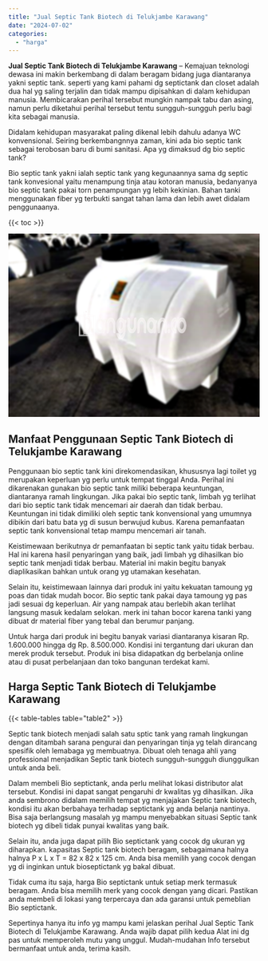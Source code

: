 ```yaml
---
title: "Jual Septic Tank Biotech di Telukjambe Karawang"
date: "2024-07-02"
categories: 
  - "harga"
---
```


**Jual Septic Tank Biotech di Telukjambe Karawang** – Kemajuan teknologi dewasa ini makin berkembang di dalam beragam bidang juga diantaranya yakni septic tank. seperti yang kami pahami dg septictank dan closet adalah dua hal yg saling terjalin dan tidak mampu dipisahkan di dalam kehidupan manusia. Membicarakan perihal tersebut mungkin nampak tabu dan asing, namun perlu diketahui perihal tersebut tentu sungguh-sungguh perlu bagi kita sebagai manusia.

Didalam kehidupan masyarakat paling dikenal lebih dahulu adanya WC konvensional. Seiring berkembangnnya zaman, kini ada bio septic tank sebagai terobosan baru di bumi sanitasi. Apa yg dimaksud dg bio septic tank?

Bio septic tank yakni ialah septic tank yang kegunaannya sama dg septic tank konvesional yaitu menampung tinja atau kotoran manusia, bedanyanya bio septic tank pakai torn penampungan yg lebih kekinian. Bahan tanki menggunakan fiber yg terbukti sangat tahan lama dan lebih awet didalam penggunaanya.

{{< toc >}}

![Jual Septic Tank Biotech di Telukjambe Karawang](/images/jual-bio-septictank-12.png)

## Manfaat Penggunaan Septic Tank Biotech di Telukjambe Karawang

Penggunaan bio septic tank kini direkomendasikan, khususnya lagi toilet yg merupakan keperluan yg perlu untuk tempat tinggal Anda. Perihal ini dikarenakan gunakan bio septic tank miliki beberapa keuntungan, diantaranya ramah lingkungan. Jika pakai bio septic tank, limbah yg terlihat dari bio septic tank tidak mencemari air daerah dan tidak berbau. Keuntungan ini tidak dimiliki oleh septic tank konvensional yang umumnya dibikin dari batu bata yg di susun berwujud kubus. Karena pemanfaatan septic tank konvensional tetap mampu mencemari air tanah.

Keistimewaan berikutnya dr pemanfaatan bi septic tank yaitu tidak berbau. Hal ini karena hasil penyaringan yang baik, jadi limbah yg dihasilkan bio septic tank menjadi tidak berbau. Material ini makin begitu banyak diaplikasikan bahkan untuk orang yg utamakan kesehatan.

Selain itu, keistimewaan lainnya dari produk ini yaitu kekuatan tamoung yg poas dan tidak mudah bocor. Bio septic tank pakai daya tamoung yg pas jadi sesuai dg keperluan. Air yang nampak atau berlebih akan terlihat langsung masuk kedalam selokan. merk ini tahan bocor karena tanki yang dibuat dr material fiber yang tebal dan berumur panjang.

Untuk harga dari produk ini begitu banyak variasi diantaranya kisaran Rp. 1.600.000 hingga dg Rp. 8.500.000. Kondisi ini tergantung dari ukuran dan merek produk tersebut. Produk ini bisa didapatkan dg berbelanja online atau di pusat perbelanjaan dan toko bangunan terdekat kami.

## Harga Septic Tank Biotech di Telukjambe Karawang

{{< table-tables table="table2" >}}

Septic tank biotech menjadi salah satu sptic tank yang ramah lingkungan dengan ditambah sarana pengurai dan penyaringan tinja yg telah dirancang spesifik oleh lemabaga yg membuatnya. Dibuat oleh tenaga ahli yang professional menjadikan Septic tank biotech sungguh-sungguh diunggulkan untuk anda beli.

Dalam membeli Bio septictank, anda perlu melihat lokasi distributor alat tersebut. Kondisi ini dapat sangat pengaruhi dr kwalitas yg dihasilkan. Jika anda sembrono didalam memilih tempat yg menjajakan Septic tank biotech, kondisi itu akan berbahaya terhadap septictank yg anda belanja nantinya. Bisa saja berlangsung masalah yg mampu menyebabkan situasi Septic tank biotech yg dibeli tidak punyai kwalitas yang baik.

Selain itu, anda juga dapat pilih Bio septictank yang cocok dg ukuran yg diharapkan. kapasitas Septic tank biotech beragam, sebagaimana halnya halnya P x L x T = 82 x 82 x 125 cm. Anda bisa memilih yang cocok dengan yg di inginkan untuk bioseptictank yg bakal dibuat.

Tidak cuma itu saja, harga Bio septictank untuk setiap merk termasuk beragam. Anda bisa memilih merk yang cocok dengan yang dicari. Pastikan anda membeli di lokasi yang terpercaya dan ada garansi untuk pemeblian Bio septictank.

Sepertinya hanya itu info yg mampu kami jelaskan perihal Jual Septic Tank Biotech di Telukjambe Karawang. Anda wajib dapat pilih kedua Alat ini dg pas untuk memperoleh mutu yang unggul. Mudah-mudahan Info tersebut bermanfaat untuk anda, terima kasih.
